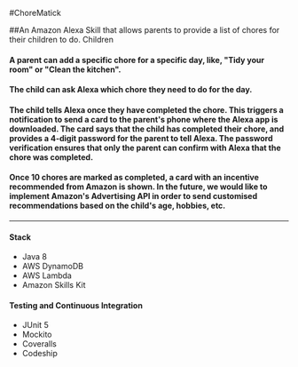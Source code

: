 #ChoreMatick

##An Amazon Alexa Skill that allows parents to provide a list of chores for their children to do. Children

#### A parent can add a specific chore for a specific day, like, "Tidy your room" or "Clean the kitchen". <br>
#### The child can ask Alexa which chore they need to do for the day. <br>
#### The child tells Alexa once they have completed the chore. This triggers a notification to send a card to the parent's phone where the Alexa app is downloaded. The card says that the child has completed their chore, and provides a 4-digit password for the parent to tell Alexa. The password verification ensures that only the parent can confirm with Alexa that the chore was completed. <br>
#### Once 10 chores are marked as completed, a card with an incentive recommended from Amazon is shown. In the future, we would like to implement Amazon's Advertising API in order to send customised recommendations based on the child's age, hobbies, etc.
------

#### Stack
* Java 8
* AWS DynamoDB
* AWS Lambda
* Amazon Skills Kit

#### Testing and Continuous Integration
* JUnit 5
* Mockito
* Coveralls
* Codeship
